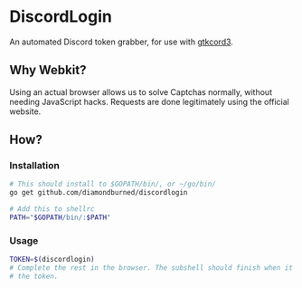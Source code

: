# DiscordLogin

An automated Discord token grabber, for use with [gtkcord3](https://github.com/diamondburned/gtkcord3).


## Why Webkit?

Using an actual browser allows us to solve Captchas normally, without needing JavaScript
hacks. Requests are done legitimately using the official website.

## How?

### Installation

```sh
# This should install to $GOPATH/bin/, or ~/go/bin/
go get github.com/diamondburned/discordlogin

# Add this to shellrc
PATH="$GOPATH/bin/:$PATH"
```

### Usage

```sh
TOKEN=$(discordlogin)
# Complete the rest in the browser. The subshell should finish when it has found
# the token.
```
